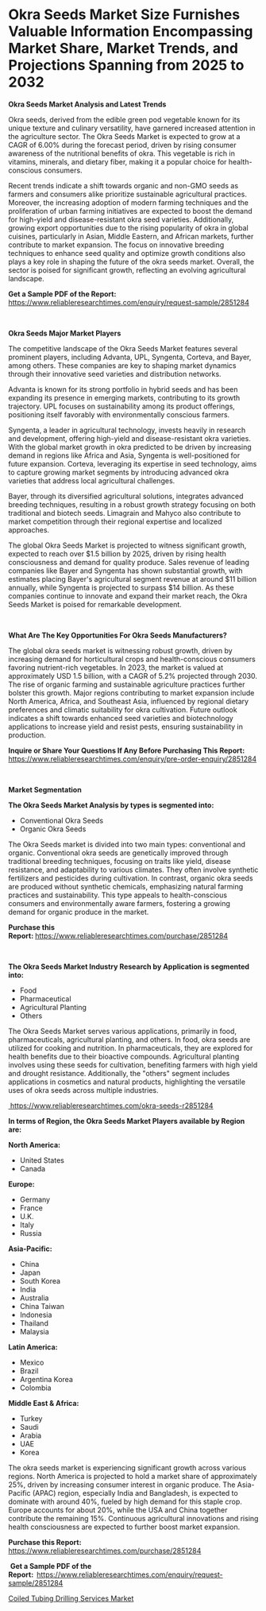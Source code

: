 <p><h1>Okra Seeds Market Size Furnishes Valuable Information Encompassing Market Share, Market Trends, and Projections Spanning from 2025 to 2032</h1></p><p><strong>Okra Seeds Market Analysis and Latest Trends</strong></p>
<p><p>Okra seeds, derived from the edible green pod vegetable known for its unique texture and culinary versatility, have garnered increased attention in the agriculture sector. The Okra Seeds Market is expected to grow at a CAGR of 6.00% during the forecast period, driven by rising consumer awareness of the nutritional benefits of okra. This vegetable is rich in vitamins, minerals, and dietary fiber, making it a popular choice for health-conscious consumers.</p><p>Recent trends indicate a shift towards organic and non-GMO seeds as farmers and consumers alike prioritize sustainable agricultural practices. Moreover, the increasing adoption of modern farming techniques and the proliferation of urban farming initiatives are expected to boost the demand for high-yield and disease-resistant okra seed varieties. Additionally, growing export opportunities due to the rising popularity of okra in global cuisines, particularly in Asian, Middle Eastern, and African markets, further contribute to market expansion. The focus on innovative breeding techniques to enhance seed quality and optimize growth conditions also plays a key role in shaping the future of the okra seeds market. Overall, the sector is poised for significant growth, reflecting an evolving agricultural landscape.</p></p>
<p><strong>Get a Sample PDF of the Report:&nbsp;</strong> <a href="https://www.reliableresearchtimes.com/enquiry/request-sample/2851284?utm_campaign=2200&utm_medium=2&utm_source=Github&utm_content=ia&utm_term=11032025&utm_id=okra-seeds">https://www.reliableresearchtimes.com/enquiry/request-sample/2851284</a></p>
<p>&nbsp;</p>
<p><strong>Okra Seeds Major Market Players</strong></p>
<p><p>The competitive landscape of the Okra Seeds Market features several prominent players, including Advanta, UPL, Syngenta, Corteva, and Bayer, among others. These companies are key to shaping market dynamics through their innovative seed varieties and distribution networks. </p><p>Advanta is known for its strong portfolio in hybrid seeds and has been expanding its presence in emerging markets, contributing to its growth trajectory. UPL focuses on sustainability among its product offerings, positioning itself favorably with environmentally conscious farmers. </p><p>Syngenta, a leader in agricultural technology, invests heavily in research and development, offering high-yield and disease-resistant okra varieties. With the global market growth in okra predicted to be driven by increasing demand in regions like Africa and Asia, Syngenta is well-positioned for future expansion. Corteva, leveraging its expertise in seed technology, aims to capture growing market segments by introducing advanced okra varieties that address local agricultural challenges.</p><p>Bayer, through its diversified agricultural solutions, integrates advanced breeding techniques, resulting in a robust growth strategy focusing on both traditional and biotech seeds. Limagrain and Mahyco also contribute to market competition through their regional expertise and localized approaches. </p><p>The global Okra Seeds Market is projected to witness significant growth, expected to reach over $1.5 billion by 2025, driven by rising health consciousness and demand for quality produce. Sales revenue of leading companies like Bayer and Syngenta has shown substantial growth, with estimates placing Bayer's agricultural segment revenue at around $11 billion annually, while Syngenta is projected to surpass $14 billion. As these companies continue to innovate and expand their market reach, the Okra Seeds Market is poised for remarkable development.</p></p>
<p>&nbsp;</p>
<p><strong>What Are The Key Opportunities For Okra Seeds Manufacturers?</strong></p>
<p><p>The global okra seeds market is witnessing robust growth, driven by increasing demand for horticultural crops and health-conscious consumers favoring nutrient-rich vegetables. In 2023, the market is valued at approximately USD 1.5 billion, with a CAGR of 5.2% projected through 2030. The rise of organic farming and sustainable agriculture practices further bolster this growth. Major regions contributing to market expansion include North America, Africa, and Southeast Asia, influenced by regional dietary preferences and climatic suitability for okra cultivation. Future outlook indicates a shift towards enhanced seed varieties and biotechnology applications to increase yield and resist pests, ensuring sustainability in production.</p></p>
<p><strong>Inquire or Share Your Questions If Any Before Purchasing This Report:</strong> <a href="https://www.reliableresearchtimes.com/enquiry/pre-order-enquiry/2851284?utm_campaign=2200&utm_medium=2&utm_source=Github&utm_content=ia&utm_term=11032025&utm_id=okra-seeds">https://www.reliableresearchtimes.com/enquiry/pre-order-enquiry/2851284</a></p>
<p>&nbsp;</p>
<p><strong>Market Segmentation</strong></p>
<p><strong>The Okra Seeds Market Analysis by types is segmented into:</strong></p>
<p><ul><li>Conventional Okra Seeds</li><li>Organic Okra Seeds</li></ul></p>
<p><p>The Okra Seeds market is divided into two main types: conventional and organic. Conventional okra seeds are genetically improved through traditional breeding techniques, focusing on traits like yield, disease resistance, and adaptability to various climates. They often involve synthetic fertilizers and pesticides during cultivation. In contrast, organic okra seeds are produced without synthetic chemicals, emphasizing natural farming practices and sustainability. This type appeals to health-conscious consumers and environmentally aware farmers, fostering a growing demand for organic produce in the market.</p></p>
<p><strong>Purchase this Report:&nbsp;</strong><a href="https://www.reliableresearchtimes.com/purchase/2851284?utm_campaign=2200&utm_medium=2&utm_source=Github&utm_content=ia&utm_term=11032025&utm_id=okra-seeds">https://www.reliableresearchtimes.com/purchase/2851284</a></p>
<p>&nbsp;</p>
<p><strong>The Okra Seeds Market Industry Research by Application is segmented into:</strong></p>
<p><ul><li>Food</li><li>Pharmaceutical</li><li>Agricultural Planting</li><li>Others</li></ul></p>
<p><p>The Okra Seeds Market serves various applications, primarily in food, pharmaceuticals, agricultural planting, and others. In food, okra seeds are utilized for cooking and nutrition. In pharmaceuticals, they are explored for health benefits due to their bioactive compounds. Agricultural planting involves using these seeds for cultivation, benefiting farmers with high yield and drought resistance. Additionally, the "others" segment includes applications in cosmetics and natural products, highlighting the versatile uses of okra seeds across multiple industries.</p></p>
<p><a href="https://www.reliableresearchtimes.com/okra-seeds-r2851284?utm_campaign=2200&utm_medium=2&utm_source=Github&utm_content=ia&utm_term=11032025&utm_id=okra-seeds">&nbsp;https://www.reliableresearchtimes.com/okra-seeds-r2851284</a></p>
<p><strong>In terms of Region, the Okra Seeds Market Players available by Region are:</strong></p>
<p>
    <p> <strong> North America: </strong>
        <ul>
            <li>United States</li>
            <li>Canada</li>
        </ul>
        </p> 
    <p> <strong> Europe: </strong>
        <ul>
            <li>Germany</li>
            <li>France</li>
            <li>U.K.</li>
            <li>Italy</li>
            <li>Russia</li>
        </ul>
        </p> 
    <p> <strong> Asia-Pacific: </strong>
        <ul>
            <li>China</li>
            <li>Japan</li>
            <li>South Korea</li>
            <li>India</li>
            <li>Australia</li>
            <li>China Taiwan</li>
            <li>Indonesia</li>
            <li>Thailand</li>
            <li>Malaysia</li>
        </ul>
        </p> 
    <p> <strong> Latin America: </strong>
        <ul>
            <li>Mexico</li>
            <li>Brazil</li>
            <li>Argentina Korea</li>
            <li>Colombia</li>
        </ul>
        </p> 
    <p> <strong> Middle East & Africa: </strong>
        <ul>
            <li>Turkey</li>
            <li>Saudi</li>
            <li>Arabia</li>
            <li>UAE</li>
            <li>Korea</li>
        </ul>
    </p>
    </p>
<p><p>The okra seeds market is experiencing significant growth across various regions. North America is projected to hold a market share of approximately 25%, driven by increasing consumer interest in organic produce. The Asia-Pacific (APAC) region, especially India and Bangladesh, is expected to dominate with around 40%, fueled by high demand for this staple crop. Europe accounts for about 20%, while the USA and China together contribute the remaining 15%. Continuous agricultural innovations and rising health consciousness are expected to further boost market expansion.</p></p>
<p><strong>Purchase this Report: </strong><a href="https://www.reliableresearchtimes.com/purchase/2851284?utm_campaign=2200&utm_medium=2&utm_source=Github&utm_content=ia&utm_term=11032025&utm_id=okra-seeds">https://www.reliableresearchtimes.com/purchase/2851284</a></p>
<p>&nbsp;<strong>Get a Sample PDF of the Report:&nbsp;&nbsp;</strong><a href="https://www.reliableresearchtimes.com/enquiry/request-sample/2851284?utm_campaign=2200&utm_medium=2&utm_source=Github&utm_content=ia&utm_term=11032025&utm_id=okra-seeds">https://www.reliableresearchtimes.com/enquiry/request-sample/2851284</a></p>
<p><strong></strong></p>
<p><p><a href="https://github.com/ujanoandryvw/Market-Research-Report-List-1/blob/main/coiled-tubing-drilling-services-market.md?utm_campaign=2200&utm_medium=2&utm_source=Github&utm_content=ia&utm_term=11032025&utm_id=okra-seeds">Coiled Tubing Drilling Services Market</a></p></p>